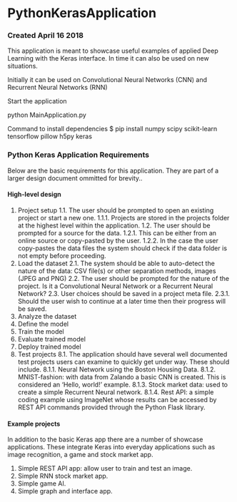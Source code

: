 # PythonKerasApplication

### Created April 16 2018
This application is meant to showcase useful examples of applied Deep Learning with the Keras interface. In time it can also be used on new situations. 

Initially it can be used on Convolutional Neural Networks (CNN) and Recurrent Neural Networks (RNN)

Start the application

python MainApplication.py

Command to install dependencies
$ pip install numpy scipy scikit-learn tensorflow pillow h5py keras

### Python Keras Application Requirements
Below are the basic requirements for this application. They are part of a larger design document ommitted for brevity..
#### High-level design

1.	Project setup
1.1.	The user should be prompted to open an existing project or start a new one. 
1.1.1.	Projects are stored in the projects folder at the highest level within the application.
1.2.	The user should be prompted for a source for the data. 
1.2.1.	This can be either from an online source or copy-pasted by the user.
1.2.2.	In the case the user copy-pastes the data files the system should check if the data folder is not empty before proceeding.
2.	Load the dataset
2.1.	The system should be able to auto-detect the nature of the data: CSV file(s) or other separation methods, images (JPEG and PNG)
2.2.	The user should be prompted for the nature of the project. Is it a Convolutional Neural Network or a Recurrent Neural Network?
2.3.	User choices should be saved in a project meta file. 
2.3.1.	Should the user wish to continue at a later time then their progress will be saved.
3.	Analyze the dataset
4.	Define the model
5.	Train the model
6.	Evaluate trained model
7.	Deploy trained model
8.	Test projects
8.1.	The application should have several well documented test projects users can examine to quickly get under way. These should include.
8.1.1.	 Neural Network using the Boston Housing Data.
8.1.2.	 MNIST-fashion: with data from Zalando a basic CNN is created. This is considered an ‘Hello, world!’ example.
8.1.3.	 Stock market data: used to create a simple Recurrent Neural network.
8.1.4.	 Rest API: a simple coding example using ImageNet whose results can be accessed by REST API commands provided through the Python Flask library.


#### Example projects
In addition to the basic Keras app there are a number of showcase applications. These integrate Keras into everyday applications such as image recognition, a game and stock market app.

1. Simple REST API app: allow user to train and test an image.
2. Simple RNN stock market app.
3. Simple game AI.
4. Simple graph and interface app.
